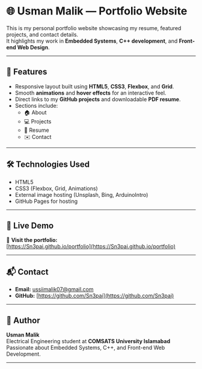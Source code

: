 # 🌐 Usman Malik — Portfolio Website

This is my personal portfolio website showcasing my resume, featured projects, and contact details.  
It highlights my work in **Embedded Systems**, **C++ development**, and **Front-end Web Design**.

---

## 🧩 Features

- Responsive layout built using **HTML5**, **CSS3**, **Flexbox**, and **Grid**.
- Smooth **animations** and **hover effects** for an interactive feel.
- Direct links to my **GitHub projects** and downloadable **PDF resume**.
- Sections include:
  - 🏠 About
  - 💻 Projects
  - 📄 Resume
  - ✉️ Contact

---

## 🛠️ Technologies Used

- HTML5  
- CSS3 (Flexbox, Grid, Animations)
- External image hosting (Unsplash, Bing, ArduinoIntro)
- GitHub Pages for hosting

---

## 🚀 Live Demo

🔗 **Visit the portfolio:**  
[https://Sn3pai.github.io/portfolio](https://Sn3pai.github.io/portfolio)  

---

## 📬 Contact

- **Email:** [ussiimalik07@gmail.com](mailto:ussiimalik07@gmail.com)  
- **GitHub:** [https://github.com/Sn3pai](https://github.com/Sn3pai)  

---

## 🧠 Author

**Usman Malik**  
Electrical Engineering student at **COMSATS University Islamabad**  
Passionate about Embedded Systems, C++, and Front-end Web Development.

---
